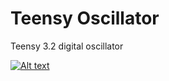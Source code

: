 # Teensy Oscillator
Teensy 3.2 digital oscillator

[![Alt text](https://img.youtube.com/vi/8Ho-6B6IMQY/maxresdefault.jpg)](https://youtu.be/8Ho-6B6IMQY)

